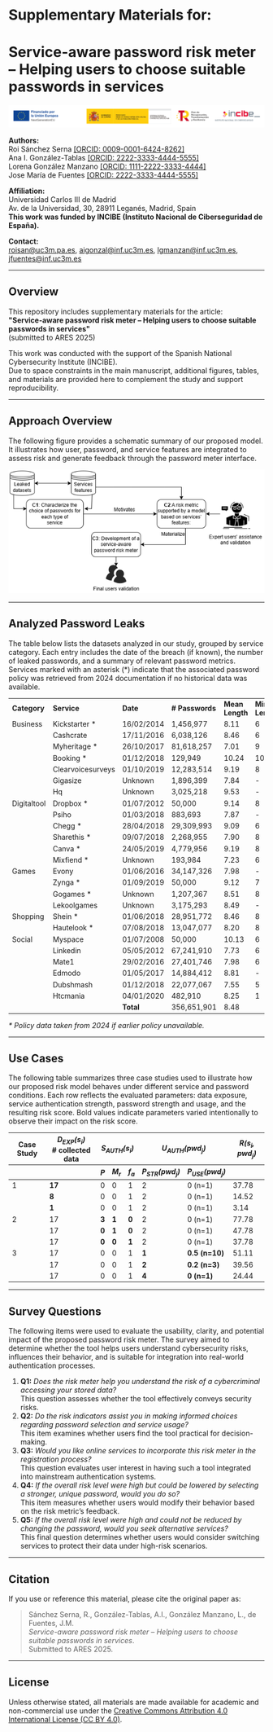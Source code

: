 # Supplementary Materials for:
# Service-aware password risk meter – Helping users to choose suitable passwords in services

![Project logos](figures/BandaLogos_INCIBE_es.png)

**Authors:**  
Roi Sánchez Serna [[ORCID: 0009-0001-6424-8262]](https://orcid.org/0009-0001-6424-8262)  
Ana I. González-Tablas [[ORCID: 2222-3333-4444-5555]](https://orcid.org/2222-3333-4444-5555)  
Lorena González Manzano [[ORCID: 1111-2222-3333-4444]](https://orcid.org/1111-2222-3333-4444)  
Jose María de Fuentes [[ORCID: 2222-3333-4444-5555]](https://orcid.org/2222-3333-4444-5555)  

**Affiliation:**  
Universidad Carlos III de Madrid  
Av. de la Universidad, 30, 28911 Leganés, Madrid, Spain  
**This work was funded by INCIBE (Instituto Nacional de Ciberseguridad de España).**

**Contact:**  
roisan@uc3m.pa.es, aigonzal@inf.uc3m.es, lgmanzan@inf.uc3m.es, jfuentes@inf.uc3m.es  

---

## Overview

This repository includes supplementary materials for the article:  
**"Service-aware password risk meter – Helping users to choose suitable passwords in services"**  
(submitted to ARES 2025)

This work was conducted with the support of the Spanish National Cybersecurity Institute (INCIBE).  
Due to space constraints in the main manuscript, additional figures, tables, and materials are provided here to complement the study and support reproducibility.

---
## Approach Overview

The following figure provides a schematic summary of our proposed model. It illustrates how user, password, and service features are integrated to assess risk and generate feedback through the password meter interface.

![Approach overview](figures/approachoverview.png)

---

## Analyzed Password Leaks

The table below lists the datasets analyzed in our study, grouped by service category. Each entry includes the date of the breach (if known), the number of leaked passwords, and a summary of relevant password metrics. Services marked with an asterisk (*) indicate that the associated password policy was retrieved from 2024 documentation if no historical data was available.

<table>
    <tr>
        <td><strong>Category</strong></td>
        <td><strong>Service</strong></td>
        <td><strong>Date</strong></td>
        <td><strong># Passwords</strong></td>
        <td><strong>Mean Length</strong></td>
        <td><strong>Min Length</strong></td>
        <td><strong>Mask</strong></td>
        <td><strong>Mean Score</strong></td>
    </tr>
    <tr>
        <td>Business</td>
        <td>Kickstarter *</td>
        <td>16/02/2014</td>
        <td>1,456,977</td>
        <td>8.11</td>
        <td>6</td>
        <td>l</td>
        <td>1.38</td>
    </tr>
    <tr>
        <td></td>
        <td>Cashcrate</td>
        <td>17/11/2016</td>
        <td>6,038,126</td>
        <td>8.46</td>
        <td>6</td>
        <td>l</td>
        <td>1.56</td>
    </tr>
    <tr>
        <td></td>
        <td>Myheritage *</td>
        <td>26/10/2017</td>
        <td>81,618,257</td>
        <td>7.01</td>
        <td>9</td>
        <td>l</td>
        <td>1.14</td>
    </tr>
    <tr>
        <td></td>
        <td>Booking *</td>
        <td>01/12/2018</td>
        <td>129,949</td>
        <td>10.24</td>
        <td>10</td>
        <td>lud</td>
        <td>2.48</td>
    </tr>
    <tr>
        <td></td>
        <td>Clearvoicesurveys</td>
        <td>01/10/2019</td>
        <td>12,283,514</td>
        <td>9.19</td>
        <td>8</td>
        <td>l</td>
        <td>2.25</td>
    </tr>
    <tr>
        <td></td>
        <td>Gigasize</td>
        <td>Unknown</td>
        <td>1,896,399</td>
        <td>7.84</td>
        <td>-</td>
        <td>-</td>
        <td>1.44</td>
    </tr>
    <tr>
        <td></td>
        <td>Hq</td>
        <td>Unknown</td>
        <td>3,025,218</td>
        <td>9.53</td>
        <td>-</td>
        <td>-</td>
        <td>2.17</td>
    </tr>
    <tr>
        <td>Digitaltool</td>
        <td>Dropbox *</td>
        <td>01/07/2012</td>
        <td>50,000</td>
        <td>9.14</td>
        <td>8</td>
        <td>luds</td>
        <td>1.88</td>
    </tr>
    <tr>
        <td></td>
        <td>Psiho</td>
        <td>01/03/2018</td>
        <td>883,693</td>
        <td>7.87</td>
        <td>-</td>
        <td>-</td>
        <td>1.30</td>
    </tr>
    <tr>
        <td></td>
        <td>Chegg *</td>
        <td>28/04/2018</td>
        <td>29,309,993</td>
        <td>9.09</td>
        <td>6</td>
        <td>lud</td>
        <td>1.92</td>
    </tr>
    <tr>
        <td></td>
        <td>Sharethis *</td>
        <td>09/07/2018</td>
        <td>2,268,955</td>
        <td>7.90</td>
        <td>8</td>
        <td>luds</td>
        <td>1.50</td>
    </tr>
    <tr>
        <td></td>
        <td>Canva *</td>
        <td>24/05/2019</td>
        <td>4,779,956</td>
        <td>9.19</td>
        <td>8</td>
        <td>l</td>
        <td>1.95</td>
    </tr>
    <tr>
        <td></td>
        <td>Mixfiend *</td>
        <td>Unknown</td>
        <td>193,984</td>
        <td>7.23</td>
        <td>6</td>
        <td>l</td>
        <td>1.20</td>
    </tr>
    <tr>
        <td>Games</td>
        <td>Evony</td>
        <td>01/06/2016</td>
        <td>34,147,326</td>
        <td>7.98</td>
        <td>-</td>
        <td>-</td>
        <td>1.38</td>
    </tr>
    <tr>
        <td></td>
        <td>Zynga *</td>
        <td>01/09/2019</td>
        <td>50,000</td>
        <td>9.12</td>
        <td>7</td>
        <td>l</td>
        <td>1.60</td>
    </tr>
    <tr>
        <td></td>
        <td>Gogames *</td>
        <td>Unknown</td>
        <td>1,207,367</td>
        <td>8.51</td>
        <td>8</td>
        <td>l</td>
        <td>1.41</td>
    </tr>
    <tr>
        <td></td>
        <td>Lekoolgames</td>
        <td>Unknown</td>
        <td>3,175,293</td>
        <td>8.49</td>
        <td>-</td>
        <td>-</td>
        <td>1.59</td>
    </tr>
    <tr>
        <td>Shopping</td>
        <td>Shein *</td>
        <td>01/06/2018</td>
        <td>28,951,772</td>
        <td>8.46</td>
        <td>8</td>
        <td>l</td>
        <td>1.68</td>
    </tr>
    <tr>
        <td></td>
        <td>Hautelook *</td>
        <td>07/08/2018</td>
        <td>13,047,077</td>
        <td>8.20</td>
        <td>8</td>
        <td>lud</td>
        <td>1.43</td>
    </tr>
    <tr>
        <td>Social</td>
        <td>Myspace</td>
        <td>01/07/2008</td>
        <td>50,000</td>
        <td>10.13</td>
        <td>6</td>
        <td>luds</td>
        <td>2.05</td>
    </tr>
    <tr>
        <td></td>
        <td>Linkedin</td>
        <td>05/05/2012</td>
        <td>67,241,910</td>
        <td>7.73</td>
        <td>6</td>
        <td>l</td>
        <td>1.28</td>
    </tr>
    <tr>
        <td></td>
        <td>Mate1</td>
        <td>29/02/2016</td>
        <td>27,401,746</td>
        <td>7.98</td>
        <td>6</td>
        <td>l</td>
        <td>1.35</td>
    </tr>
    <tr>
        <td></td>
        <td>Edmodo</td>
        <td>01/05/2017</td>
        <td>14,884,412</td>
        <td>8.81</td>
        <td>-</td>
        <td>-</td>
        <td>1.76</td>
    </tr>
    <tr>
        <td></td>
        <td>Dubshmash</td>
        <td>01/12/2018</td>
        <td>22,077,067</td>
        <td>7.55</td>
        <td>5</td>
        <td>l</td>
        <td>0.92</td>
    </tr>
    <tr>
        <td></td>
        <td>Htcmania</td>
        <td>04/01/2020</td>
        <td>482,910</td>
        <td>8.25</td>
        <td>1</td>
        <td>l</td>
        <td>1.61</td>
    </tr>
    <tr>
        <td></td>
        <td></td>
        <td><strong>Total</strong></td>
        <td>356,651,901</td>
        <td>8.48</td>
        <td></td>
        <td></td>
    </tr>
</table>

<p><em>* Policy data taken from 2024 if earlier policy unavailable.</em></p>

---

## Use Cases

The following table summarizes three case studies used to illustrate how our proposed risk model behaves under different service and password conditions. Each row reflects the evaluated parameters: data exposure, service authentication strength, password strength and usage, and the resulting risk score. Bold values indicate parameters varied intentionally to observe their impact on the risk score.

<table>
  <thead>
    <tr>
      <th>Case Study</th>
      <th><i>D<sub>EXP</sub>(s<sub>i</sub>)</i><br># collected data</th>
      <th colspan="3"><i>S<sub>AUTH</sub>(s<sub>i</sub>)</i></th>
      <th colspan="2"><i>U<sub>AUTH</sub>(pwd<sub>j</sub>)</i></th>
      <th><i>R(s<sub>i</sub>, pwd<sub>j</sub>)</i></th>
    </tr>
    <tr>
      <th></th>
      <th></th>
      <th><i>P</i></th>
      <th><i>M<sub>r</sub></i></th>
      <th><i>f<sub>a</sub></i></th>
      <th><i>P<sub>STR</sub>(pwd<sub>j</sub>)</i></th>
      <th><i>P<sub>USE</sub>(pwd<sub>j</sub>)</i></th>
      <th></th>
    </tr>
  </thead>
  <tbody>
    <tr>
      <td>1</td><td><b>17</b></td><td>0</td><td>0</td><td>1</td><td>2</td><td>0 (n=1)</td><td>37.78</td>
    </tr>
    <tr>
      <td></td><td><b>8</b></td><td>0</td><td>0</td><td>1</td><td>2</td><td>0 (n=1)</td><td>14.52</td>
    </tr>
    <tr>
      <td></td><td><b>1</b></td><td>0</td><td>0</td><td>1</td><td>2</td><td>0 (n=1)</td><td>3.14</td>
    </tr>
    <tr>
      <td>2</td><td>17</td><td><b>3</b></td><td><b>1</b></td><td><b>0</b></td><td>2</td><td>0 (n=1)</td><td>77.78</td>
    </tr>
    <tr>
      <td></td><td>17</td><td><b>0</b></td><td><b>1</b></td><td><b>0</b></td><td>2</td><td>0 (n=1)</td><td>47.78</td>
    </tr>
    <tr>
      <td></td><td>17</td><td><b>0</b></td><td><b>0</b></td><td><b>1</b></td><td>2</td><td>0 (n=1)</td><td>37.78</td>
    </tr>
    <tr>
      <td>3</td><td>17</td><td>0</td><td>0</td><td>1</td><td><b>1</b></td><td><b>0.5 (n=10)</b></td><td>51.11</td>
    </tr>
    <tr>
      <td></td><td>17</td><td>0</td><td>0</td><td>1</td><td><b>2</b></td><td><b>0.2 (n=3)</b></td><td>39.56</td>
    </tr>
    <tr>
      <td></td><td>17</td><td>0</td><td>0</td><td>1</td><td><b>4</b></td><td><b>0 (n=1)</b></td><td>24.44</td>
    </tr>
  </tbody>
</table>


---

## Survey Questions

The following items were used to evaluate the usability, clarity, and potential impact of the proposed password risk meter. The survey aimed to determine whether the tool helps users understand cybersecurity risks, influences their behavior, and is suitable for integration into real-world authentication processes.

<ol>
  <li><strong>Q1:</strong> <em>Does the risk meter help you understand the risk of a cybercriminal accessing your stored data?</em><br>
  This question assesses whether the tool effectively conveys security risks.</li>

  <li><strong>Q2:</strong> <em>Do the risk indicators assist you in making informed choices regarding password selection and service usage?</em><br>
  This item examines whether users find the tool practical for decision-making.</li>

  <li><strong>Q3:</strong> <em>Would you like online services to incorporate this risk meter in the registration process?</em><br>
  This question evaluates user interest in having such a tool integrated into mainstream authentication systems.</li>

  <li><strong>Q4:</strong> <em>If the overall risk level were high but could be lowered by selecting a stronger, unique password, would you do so?</em><br>
  This item measures whether users would modify their behavior based on the risk metric’s feedback.</li>

  <li><strong>Q5:</strong> <em>If the overall risk level were high and could not be reduced by changing the password, would you seek alternative services?</em><br>
  This final question determines whether users would consider switching services to protect their data under high-risk scenarios.</li>
</ol>

---

## Citation

If you use or reference this material, please cite the original paper as:

> Sánchez Serna, R., González-Tablas, A.I., González Manzano, L., de Fuentes, J.M.  
> *Service-aware password risk meter – Helping users to choose suitable passwords in services*.  
> Submitted to ARES 2025.

---

## License

Unless otherwise stated, all materials are made available for academic and non-commercial use under the [Creative Commons Attribution 4.0 International License (CC BY 4.0)](https://creativecommons.org/licenses/by/4.0/).
